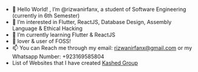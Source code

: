 - 👋 Hello World! , I’m @rizwanirfanx, a student of Software Engineering (currently in 6th Semester)
- 👀 I’m interested in Flutter, ReactJS, Database Design, Assembly Language & Ethical Hacking
- 🌱 I’m currently learning Flutter & ReactJS
- 💞️ lover & user of FOSS!
- 📫 You can Reach me through my email: rizwanirfanx@gmail.com or my Whatsapp Number: +923169585804
- List of Websites that I have created
<a href="https://kashedgroup.com/"> Kashed Group </a>

<!---
rizwanirfanx/rizwanirfanx is a ✨ special ✨ repository because its `README.md` (this file) appears on your GitHub profile.
You can click the Preview link to take a look at your changes.
--->
